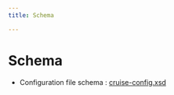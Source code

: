 ```yaml
---
title: Schema

---
```

# Schema

-   Configuration file schema :
    [cruise-config.xsd](https://github.com/gocd/gocd/blob/master/config/config-server/resources/cruise-config.xsd)
